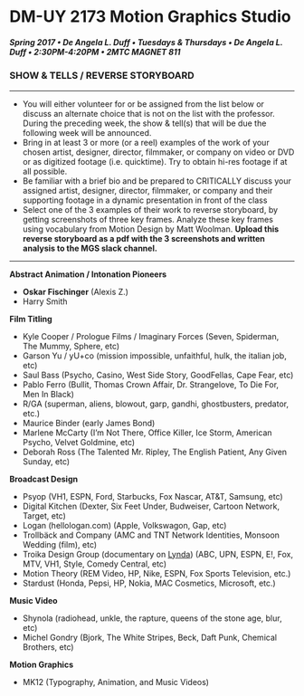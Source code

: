 # DM-UY 2173 Motion Graphics Studio

##### Spring 2017 • De Angela L. Duff • Tuesdays &amp; Thursdays • De Angela L. Duff • 2:30PM-4:20PM • 2MTC MAGNET 811

### SHOW & TELLS / REVERSE STORYBOARD

---

* You will either volunteer for or be assigned from the list below or discuss an alternate choice that is not on the list with the professor. During the preceding week, the show & tell(s) that will be due the following week will be announced. 
* Bring in at least 3 or more (or a reel) examples of the work of your chosen artist, designer, director, filmmaker, or company on video or DVD or as digitized footage (i.e. quicktime). Try to obtain hi-res footage if at all possible.
* Be familiar with a brief bio and be prepared to CRITICALLY discuss your assigned artist, designer, director, filmmaker, or company and their supporting footage in a dynamic presentation in front of the class
* Select one of the 3 examples of their work to reverse storyboard, by getting screenshots of three key frames. Analyze these key frames using vocabulary from Motion Design by Matt Woolman. **Upload this reverse storyboard as a pdf with the 3 screenshots and written analysis to the MGS slack channel.**

---

**Abstract Animation / Intonation Pioneers**
* **Oskar Fischinger** (Alexis Z.)
* Harry Smith

**Film Titling**
* Kyle Cooper / Prologue Films / Imaginary Forces
(Seven, Spiderman, The Mummy, Sphere, etc)
* Garson Yu / yU+co
(mission impossible, unfaithful, hulk, the italian job, etc)
* Saul Bass
(Psycho, Casino, West Side Story, GoodFellas, Cape Fear, etc)
* Pablo Ferro
(Bullit, Thomas Crown Affair, Dr. Strangelove, To Die For, Men In Black)
* R/GA
(superman, aliens, blowout, garp, gandhi, ghostbusters, predator, etc.)
* Maurice Binder
(early James Bond)
* Marlene McCarty
(I’m Not There, Office Killer, Ice Storm, American Psycho, Velvet Goldmine, etc)
* Deborah Ross
(The Talented Mr. Ripley, The English Patient, Any Given Sunday, etc)

**Broadcast Design**
* Psyop
(VH1, ESPN, Ford, Starbucks, Fox Nascar, AT&T, Samsung, etc)
* Digital Kitchen
(Dexter, Six Feet Under, Budweiser, Cartoon Network, Target, etc)
* Logan (hellologan.com)
(Apple, Volkswagon, Gap, etc)
* Trollbäck and Company
(AMC and TNT Network Identities, Monsoon Wedding (film), etc)
* Troika Design Group (documentary on [Lynda](http://nyu.edu/lynda))
(ABC, UPN, ESPN, E!, Fox, MTV, VH1, Style, Comedy Central, etc)
* Motion Theory
(REM Video, HP, Nike, ESPN, Fox Sports Television, etc.)
* Stardust
(Honda, Pepsi, HP, Nokia, MAC Cosmetics, Microsoft, etc.)

**Music Video**
* Shynola
(radiohead, unkle, the rapture, queens of the stone age, blur, etc)
* Michel Gondry
(Bjork, The White Stripes, Beck, Daft Punk, Chemical Brothers, etc)

**Motion Graphics**
* MK12
(Typography, Animation, and Music Videos)